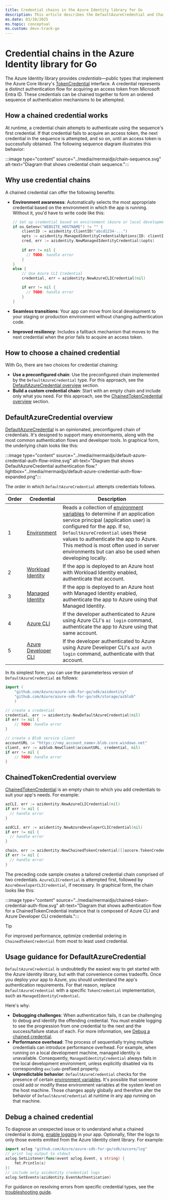 ```yaml
---
title: Credential chains in the Azure Identity library for Go
description: This article describes the DefaultAzureCredential and ChainedTokenCredential classes in the Azure Identity library for Go.
ms.date: 03/10/2025
ms.topic: conceptual
ms.custom: devx-track-go
---
```


# Credential chains in the Azure Identity library for Go

The Azure Identity library provides *credentials*&mdash;public types that implement the Azure Core library's [TokenCredential](https://pkg.go.dev/github.com/Azure/azure-sdk-for-go/sdk/azcore#TokenCredential) interface. A credential represents a distinct authentication flow for acquiring an access token from Microsoft Entra ID. These credentials can be chained together to form an ordered sequence of authentication mechanisms to be attempted.

## How a chained credential works

At runtime, a credential chain attempts to authenticate using the sequence's first credential. If that credential fails to acquire an access token, the next credential in the sequence is attempted, and so on, until an access token is successfully obtained. The following sequence diagram illustrates this behavior:

:::image type="content" source="../media/mermaidjs/chain-sequence.svg" alt-text="Diagram that shows credential chain sequence.":::

## Why use credential chains

A chained credential can offer the following benefits:

- **Environment awareness**: Automatically selects the most appropriate credential based on the environment in which the app is running. Without it, you'd have to write code like this:

    ```go
    // Set up credential based on environment (Azure or local development)
    if os.Getenv("WEBSITE_HOSTNAME") != "" {
        clientID := azidentity.ClientID("abcd1234-...")
        opts := azidentity.ManagedIdentityCredentialOptions{ID: clientID}
        cred, err := azidentity.NewManagedIdentityCredential(&opts)
        
        if err != nil {
          // TODO: handle error
        }
    }
    else {
        // Use Azure CLI Credential
        credential, err = azidentity.NewAzureCLICredential(nil)

        if err != nil {
          // TODO: handle error
        }
    }
    ```

- **Seamless transitions**: Your app can move from local development to your staging or production environment without changing authentication code.
- **Improved resiliency**: Includes a fallback mechanism that moves to the next credential when the prior fails to acquire an access token.

## How to choose a chained credential

With Go, there are two choices for credential chaining:

- **Use a preconfigured chain**: Use the preconfigured chain implemented by the `DefaultAzureCredential` type. For this approach, see the [DefaultAzureCredential overview](#defaultazurecredential-overview) section.
- **Build a custom credential chain**: Start with an empty chain and include only what you need. For this approach, see the [ChainedTokenCredential overview](#chainedtokencredential-overview) section.

## DefaultAzureCredential overview

[DefaultAzureCredential](https://pkg.go.dev/github.com/Azure/azure-sdk-for-go/sdk/azidentity#DefaultAzureCredential) is an opinionated, preconfigured chain of credentials. It's designed to support many environments, along with the most common authentication flows and developer tools. In graphical form, the underlying chain looks like this:

:::image type="content" source="../media/mermaidjs/default-azure-credential-auth-flow-inline.svg" alt-text="Diagram that shows DefaultAzureCredential authentication flow." lightbox="../media/mermaidjs/default-azure-credential-auth-flow-expanded.png":::

The order in which `DefaultAzureCredential` attempts credentials follows.

| Order | Credential                      | Description                                                                                                                                                                                                                                                                                                                                    |
|-------|---------------------------------|------------------------------------------------------------------------------------------------------------------------------------------------------------------------------------------------------------------------------------------------------------------------------------------------------------------------------------------------|
| 1     | [Environment][env-cred]         | Reads a collection of [environment variables][env-vars] to determine if an application service principal (application user) is configured for the app. If so, `DefaultAzureCredential` uses these values to authenticate the app to Azure. This method is most often used in server environments but can also be used when developing locally. |
| 2     | [Workload Identity][wi-cred]    | If the app is deployed to an Azure host with Workload Identity enabled, authenticate that account.                                                                                                                                                                                                                                             |
| 3     | [Managed Identity][mi-cred]     | If the app is deployed to an Azure host with Managed Identity enabled, authenticate the app to Azure using that Managed Identity.                                                                                                                                                                                                              |
| 4     | [Azure CLI][az-cred]            | If the developer authenticated to Azure using Azure CLI's `az login` command, authenticate the app to Azure using that same account.                                                                                                                                                                                                           |
| 5     | [Azure Developer CLI][azd-cred] | If the developer authenticated to Azure using Azure Developer CLI's `azd auth login` command, authenticate with that account.                                                                                                                                                                                                                  |

[env-cred]: https://pkg.go.dev/github.com/Azure/azure-sdk-for-go/sdk/azidentity#EnvironmentCredential
[wi-cred]: https://pkg.go.dev/github.com/Azure/azure-sdk-for-go/sdk/azidentity#WorkloadIdentityCredential
[mi-cred]: https://pkg.go.dev/github.com/Azure/azure-sdk-for-go/sdk/azidentity#ManagedIdentityCredential
[az-cred]: https://pkg.go.dev/github.com/Azure/azure-sdk-for-go/sdk/azidentity#AzureCLICredential
[azd-cred]: https://pkg.go.dev/github.com/Azure/azure-sdk-for-go/sdk/azidentity#AzureDeveloperCLICredential

In its simplest form, you can use the parameterless version of `DefaultAzureCredential` as follows:

```go
import (
    "github.com/Azure/azure-sdk-for-go/sdk/azidentity"
    "github.com/Azure/azure-sdk-for-go/sdk/storage/azblob"
    )

// create a credential
credential, err := azidentity.NewDefaultAzureCredential(nil)
if err != nil {
    // TODO: handle error
}

// create a Blob service client 
accountURL := "https://<my_account_name>.blob.core.windows.net"
client, err := azblob.NewClient(accountURL, credential, nil)
if err != nil {
    // TODO: handle error
}
```

## ChainedTokenCredential overview

[ChainedTokenCredential](https://pkg.go.dev/github.com/Azure/azure-sdk-for-go/sdk/azidentity#ChainedTokenCredential) is an empty chain to which you add credentials to suit your app's needs. For example:

```go
azCLI, err := azidentity.NewAzureCLICredential(nil)
if err != nil {
  // handle error
}

azdCLI, err := azidentity.NewAzureDeveloperCLICredential(nil)
if err != nil {
  // handle error
}

chain, err := azidentity.NewChainedTokenCredential([]azcore.TokenCredential{azCLI, azdCLI}, nil)
if err != nil {
  // handle error
}
```

The preceding code sample creates a tailored credential chain comprised of two credentials. `AzureCLICredential` is attempted first, followed by `AzureDeveloperCLICredential`, if necessary. In graphical form, the chain looks like this:

:::image type="content" source="../media/mermaidjs/chained-token-credential-auth-flow.svg" alt-text="Diagram that shows authentication flow for a ChainedTokenCredential instance that is composed of Azure CLI and Azure Developer CLI credentials.":::

> [!TIP]
> For improved performance, optimize credential ordering in `ChainedTokenCredential` from most to least used credential.

## Usage guidance for DefaultAzureCredential

`DefaultAzureCredential` is undoubtedly the easiest way to get started with the Azure Identity library, but with that convenience comes tradeoffs. Once you deploy your app to Azure, you should understand the app's authentication requirements. For that reason, replace `DefaultAzureCredential` with a specific `TokenCredential` implementation, such as `ManagedIdentityCredential`.

Here's why:

- **Debugging challenges**: When authentication fails, it can be challenging to debug and identify the offending credential. You must enable logging to see the progression from one credential to the next and the success/failure status of each. For more information, see [Debug a chained credential](#debug-a-chained-credential).
- **Performance overhead**: The process of sequentially trying multiple credentials can introduce performance overhead. For example, when running on a local development machine, managed identity is unavailable. Consequently, `ManagedIdentityCredential` always fails in the local development environment, unless explicitly disabled via its corresponding `exclude`-prefixed property.
- **Unpredictable behavior**: `DefaultAzureCredential` checks for the presence of certain [environment variables][env-vars]. It's possible that someone could add or modify these environment variables at the system level on the host machine. Those changes apply globally and therefore alter the behavior of `DefaultAzureCredential` at runtime in any app running on that machine.

## Debug a chained credential

To diagnose an unexpected issue or to understand what a chained credential is doing, [enable logging](https://pkg.go.dev/github.com/Azure/azure-sdk-for-go/sdk/azidentity#readme-logging) in your app. Optionally, filter the logs to only those events emitted from the Azure Identity client library. For example:

```go
import azlog "github.com/Azure/azure-sdk-for-go/sdk/azcore/log"
// print log output to stdout
azlog.SetListener(func(event azlog.Event, s string) {
    fmt.Println(s)
})
// include only azidentity credential logs
azlog.SetEvents(azidentity.EventAuthentication)
```

For guidance on resolving errors from specific credential types, see the [troubleshooting guide](https://github.com/Azure/azure-sdk-for-go/blob/main/sdk/azidentity/TROUBLESHOOTING.md).

<!-- LINKS -->
[env-vars]: https://pkg.go.dev/github.com/Azure/azure-sdk-for-go/sdk/azidentity#readme-environment-variables
